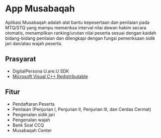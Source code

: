 # App Musabaqah

Aplikasi Musabaqah adalah alat bantu kepesertaan dan penilaian pada MTQ/STQ yang mampu memeriksa interval nilai dewan hakim secara otomatis, menampilkan ranking/urutan nilai peserta sesuai dengan kaidah bidang-bidang penilaian dan dilengkapi dengan fungsi pemeriksaan sidik jari dan/atau wajah peserta.

## Prasyarat

* DigitalPersona U.are.U SDK
* [Microsoft Visual C++ Redistributable](https://learn.microsoft.com/en-us/cpp/windows/latest-supported-vc-redist?view=msvc-170)

## Fitur

* Pendaftaran Peserta
* Penilaian (Penjurian I, Penjurian II, Penjurian III, dan Cerdas Cermat)
* Pengenalan sidik jari
* Pengenalan wajah
* Bank Soal CCQ
* Musabaqah Center
